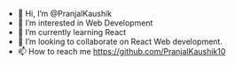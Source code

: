 - 👋 Hi, I’m @PranjalKaushik
- 👀 I’m interested in Web Development 
- 🌱 I’m currently learning React
- 💞️ I’m looking to collaborate on React Web development.
- 📫 How to reach me https://github.com/PranjalKaushik10

<!---
PranjalKaushik10/PranjalKaushik10 is a ✨ special ✨ repository because its `README.md` (this file) appears on your GitHub profile.
You can click the Preview link to take a look at your changes.
--->
